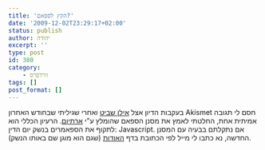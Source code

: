 ```yaml
---
title: 'הקץ לספאם?'
date: '2009-12-02T23:29:17+02:00'
status: publish
author: יהודה
excerpt: ''
type: post
id: 380
category:
    - וורדפרס
tags: []
post_format: []
---
```

בעקבות הדיון אצל [אילן שביט](http://ilsh.info/archives/1967) ואחרי שגיליתי שבחודש האחרון Akismet חסם לי תגובה אמיתית אחת, החלטתי לאמץ את מסנן הספאם שהומלץ ע"י [ארתיום](http://art-blog.no-ip.info/newpress/blog/post/79). הרעיון הכללי הוא לתקוף את הספאמרים בנשק יום הדין: Javascript. אם נתקלתם בבעיה עם המסנן החדשה, נא כתבו לי מייל לפי הכתובת בדף [האודות](http://yehudab.com/blog/about/) (שגם הוא מוגן שם באותו הנשק).
